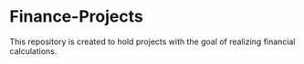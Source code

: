# Finance-Projects
This repository is created to hold projects with the goal of realizing financial calculations.
